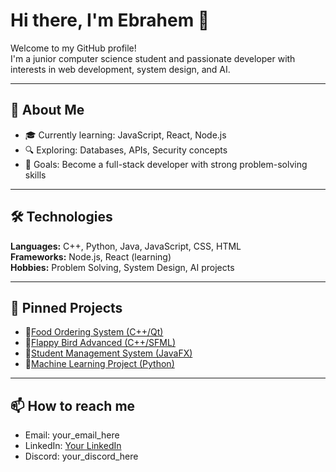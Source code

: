 # Hi there, I'm Ebrahem 👋

Welcome to my GitHub profile!  
I'm a junior computer science student and passionate developer with interests in web development, system design, and AI.

---

## 🚀 About Me
- 🎓 Currently learning: JavaScript, React, Node.js  
- 🔍 Exploring: Databases, APIs, Security concepts  
- 🎯 Goals: Become a full-stack developer with strong problem-solving skills  

---

## 🛠️ Technologies
**Languages:** C++, Python, Java, JavaScript, CSS, HTML  
**Frameworks:** Node.js, React (learning)  
**Hobbies:** Problem Solving, System Design, AI projects  

---

## 📌 Pinned Projects
- 🔹[Food Ordering System (C++/Qt)](link_here)
- 🔹[Flappy Bird Advanced (C++/SFML)](link_here)
- 🔹[Student Management System (JavaFX)](link_here)
- 🔹[Machine Learning Project (Python)](link_here)

---

## 📫 How to reach me
- Email: your_email_here  
- LinkedIn: [Your LinkedIn](your_linkedin_link_here)  
- Discord: your_discord_here 
